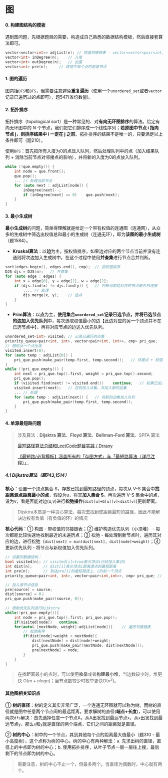 # 图

#### 0. 构建图结构的模板

遇到图问题，先根据题目的需要，构造成自己熟悉的数据结构模板，然后直接套算法即可。

```c++
vector<vector<int>> adjList(n);	// 构造邻接链表 - vector<vector<pair<int, int>>> adjList 带权值的边
vector<int> inDegree(n);	// 入度
vector<int> outDegree(n);	// 出度
vector<int> pre(n);		// 路径中每个点的前驱节点
```

#### 1. 图的遍历

图包括`DFS`和`BFS`，但需要注意避免**重复遍历**（使用一个`unordered_set`或者`vector`记录已遍历过的点即可），题547(省份数量)。

#### 2. 拓扑排序

拓扑排序（topological sort）是一种常见的、对**有向无环图排序**的算法。给定有向无环图中的 *N* 个节点，我们把它们排序成一个线性序列；**若原图中节点 i 指向节点 j，则排序结果中 i 一定在 j 之前**。拓扑排序的结果不是唯一的，只要满足以上条件即可（题210）。

使用`BFS`：首先把所有入度为0的点压入队列，然后处理队列中的点（加入结果队列 + 消除当前节点对邻接点的影响），并将新的入度为0的点放入队列。

```c++
while (!que.empty()) {
	int node = que.front();
	que.pop();
	... // 处理当前节点
	for (auto next : adjList[node]) {
		inDegree[next]--;
		if (inDegree[next] == 0)    que.push(next);
	}
}
```

#### 3. 最小生成树

**最小生成树**的问题，简单得理解就是给定一个带有权值的连通图（连通网），从众多的生成树中筛选出权值总和最小的生成树（连通无环），即为**该图的最小生成树**（题1584）。

* **Kruskal算法**：以**边**为主，按权值排序，如果边对应的两个节点当前并没有连通则将次边加入生成树中。在这个过程中使用**并查集**进行节点合并判断。 

```c++
sort(edges.begin(), edges.end(), cmp);	// 按权值排序
DJS djs = DJS(n);	// 并查集
for (auto edge : edges) {
    int x = edge[0], y = edge[1], w = edge[2];
    if (djs.find(x) != djs.find(y)) {	// 判断当前边对应的节点是否已连接
	    .... // 处理
        djs.merge(x, y);	// 合并
    }
}
```

* **Prim算法**：以**点**为主，**使用集合`unordered_set`**记录已选节点，并将已选节点的边加入**优先队列**中，每次选取权值最小的边【此边对应的另一个顶点并不在已选节点中】，再将对应节点的边送入优先队列。

```c++
unordered_set<int> visited; // 记录已遍历的点集
priority_queue<pair<int, int>, vector<pair<int, int>>, cmp> pri_que;    // 优先队列
// 随机从一个点出发
visited.insert(0);
for (auto temp : adjList[0]) {
    pri_que.push(make_pair(temp.first, temp.second));	// 邻接点 + 权值
}
while (!pri_que.empty()) {
    int next = pri_que.top().first, weight = pri_que.top().second;
    pri_que.pop();
    if (visited.find(next) != visited.end())    continue;   // 如果已加入点集，跳过
    visited.insert(next);   // 否则加入点集，并加入新的边集
    ... // 处理
    for (auto temp : adjList[next]) {	// 将新的边集加入队列
        pri_que.push(make_pair(temp.first, temp.second));
    }
}
```

#### 4. 单源最短路问题

> 涉及算法：**Dijsktra 算法**、**Floyd 算法**、**Bellman-Ford 算法**、SPFA 算法
>
> [最短路径算法总结和LeetCode题目实践 / Drrany](https://drrany.github.io/ShortestPathAlgorithm/) 
>
> [【最短路/必背模板】涵盖所有的「存图方式」与「最短路算法（详尽注释）」](https://mp.weixin.qq.com/s?__biz=MzU4NDE3MTEyMA==&mid=2247488007&idx=1&sn=9d0dcfdf475168d26a5a4bd6fcd3505d&chksm=fd9cb918caeb300e1c8844583db5c5318a89e60d8d552747ff8c2256910d32acd9013c93058f&token=754098973&lang=zh_CN#rd)

##### **4.1 Dijkstra算法**（题743,1514）

**核心**：设置一个顶点集合 S，存放已找到最短路径的顶点，每次从 V-S 集合中**找距离源点距离最小的点**，假设为u，将其**加入集合 S**。再次遍历 V-S 集合中的点，设为v，看是否能对边(u,v)进行**松弛操作**(`dist[u]+G[u][v]<dist[v]`)更新距离。

> Dijsktra本质是一种贪心算法，每次去找到使距离最短的路径，因此不能解决边权有负值（有负值的环）的情况

**核心代码**：① 构图 - 带权值的邻接链表；② 维护构造优先队列（小顶堆） - 每次都能比较快速地找到最近的未遍历点；③ 松弛 - 每处理到新节点时，遍历其对应的边，进行松弛（`dist[next] = min(dist[next], dist[node]+weight)`；④ 更新优先队列 - 将节点与新权值加入优先队列。

```c++
// 设置的数据结构：
bool visited[n]; // visited[i]=true表示顶点i已经加入集合S
int dist[n];	 // dist[i]表示顶点i距离源点的最短距离
int pre[n];	     // 到达pre[i]的最短路径上，i的前一个顶点
priority_queue<pair<int, int>, vector<pair<int,int>>, cmp> pri_que;	// 优先队列

// 加入源节点信息
pre[source] = source;
dist[source] = 0；
pri_que.push(make_pair(source, 0));
    
// 借助优先队列进行Dijkstra
while(!pri_que.empty()){
    int node = pri_que.top().first; pri_que.pop();
    if(visited[node])	continue;
    for(auto& [nextNode, weight]:adjList[node]){	// 遍历邻接链表
		// 松弛条件
        if(dist[node]+weight < nextNode){
            dist[nextNode] = dist[node]+weight;
            pri_que.push(make_pair(nextNode, dist[nextNode]));
            pre[nextNode] = node;
        }
    }
}
```

> 在找距离最小的点时，可以使用**枚举**或者**构建最小堆**，当边数较少时，堆更快 O($m+nlogn$)；当节点数较少时枚举更快O($n^2$)。



#### 其他图相关知识点

① **树的直径**：树的定义其实非常广泛，一个连通无环图就可以称为树。而树的直径就是图中任意两个节点间的最远距离，要求解树的直径(**端点+长度**)，可以使用两次`dfs`解决：首先选择任意一个节点A，从A出发找到最远节点`x`，从`x`出发找到最远节点`y`，那么`x`和`y`就是直径的两个端点，它们之间的距离就是直径。

② **树的中心**：树中的一个节点，其到其他每个点的距离最大值最小（题310 - 最小高度树），这个点称为树的中心。树的中心有两种解法：a. 先求出树的直径，直径上的中点即为树的中心；b. 使用拓扑排序，从叶子节点一层一层往上搜，最后剩下的节点即为树的中心。

> 需要注意，树的中心不止一个，但最多两个。当直径为偶数时，中心就有两个。
